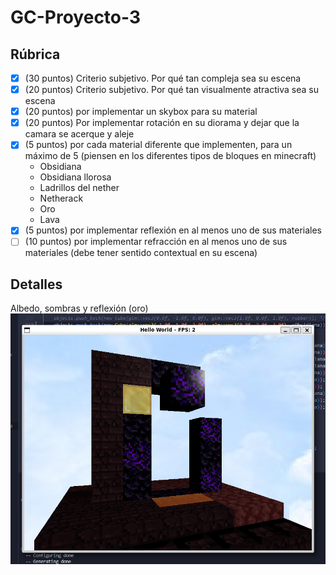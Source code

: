 # GC-Proyecto-3
 
## Rúbrica
- [x] (30 puntos) Criterio subjetivo. Por qué tan compleja sea su escena
- [x] (20 puntos) Criterio subjetivo. Por qué tan visualmente atractiva sea su escena
- [x] (20 puntos) por implementar un skybox para su material
- [x] (20 puntos) Por implementar rotación en su diorama y dejar que la camara se acerque y aleje
- [x] (5 puntos) por cada material diferente que implementen, para un máximo de 5 (piensen en los diferentes tipos de bloques en minecraft)
    - Obsidiana
    - Obsidiana llorosa
    - Ladrillos del nether
    - Netherack
    - Oro
    - Lava
- [x] (5 puntos) por implementar reflexión en al menos uno de sus materiales
- [ ] (10 puntos) por implementar refracción en al menos uno de sus materiales (debe tener sentido contextual en su escena)

## Detalles
Albedo, sombras y reflexión (oro)
![Efectos de luz](https://github.com/markalbrand56/GC-Proyecto-3/blob/main/assets/efectos%20de%20luz.png)
